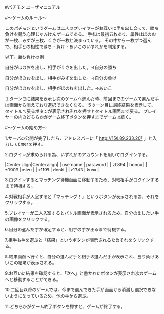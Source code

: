 #パチモン ユーザマニュアル

#～ゲームのルール～

このパチモンというゲームは二人のプレイヤーがお互いに手を出し合って、勝ち負けを競う心理じゃんけんゲームである。
手札は最初五枚あり、属性はほのおが一枚、みずが三枚、くさが一枚と決まっている。
その中から一枚ずつ選んで、相手との相性で勝ち・負け・あいこのいずれかを判定する。

以下、勝ち負けの例

自分がほのおを出し、相手がくさを出した。→自分の勝ち

自分がほのおを出し、相手がみずを出した。→自分の負け

自分がほのおを出し、相手がほのおを出した。→あいこ

１ターン毎に結果を表示し次のゲームへ進んだ時、前回までのゲームで選んだ手は画面から消えており選択できなくなる。
５ターン目に最終結果を表示して、タイトルへ戻るボタンが表示されそれを押すとタイトル画面まで戻る。
プレイヤーの内のどちらかがゲーム終了ボタンを押すまでゲームは続く。



#～ゲームの始め方～

1.サーバの公開が完了したら、アドレスバーに「 http://150.89.233.207 」と入力してEnterを押す。

2.ログインが求められる為、いずれかのアカウントを用いてログインする。

|Center align|Center align|
|  username  |  password  |
|   z0894    |  honou     |
|   z0909    |  mizu      |
|   z1198    |  denki     |
|   z1343    |  kusa      |

3.ログインするとマッチング待機画面に移動するため、対戦相手がログインするまで待機する。

4.対戦相手が入室すると「マッチング！」というボタンが表示される為、それをクリックする。

5.プレイヤーが二人入室するとバトル画面が表示されるため、自分の出したい手の画像をクリックする。

6.自分の選んだ手が確定すると、相手の手が出るまで待機する。

7.相手も手を選ぶと「結果」というボタンが表示されるためそれをクリックする。

8.結果画面へ行くと、自分の選んだ手と相手の選んだ手が表示され、勝ち負けあいこの結果が表示される。

9.お互いに結果を確認すると、「次へ」と書かれたボタンが表示され次のゲームへと移動することができる。

10.二回目以降のゲームでは、今まで選んできた手が画面から消滅し選択できないようになっているため、他の手から選ぶ。

11.どちらかがゲーム終了ボタンを押すと、ゲームが終了する。
